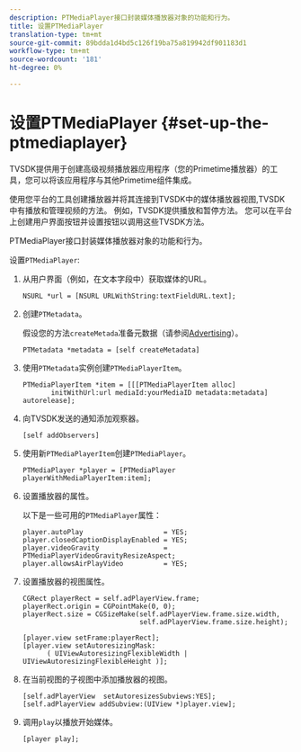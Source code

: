 ```yaml
---
description: PTMediaPlayer接口封装媒体播放器对象的功能和行为。
title: 设置PTMediaPlayer
translation-type: tm+mt
source-git-commit: 89bdda1d4bd5c126f19ba75a819942df901183d1
workflow-type: tm+mt
source-wordcount: '181'
ht-degree: 0%

---
```



# 设置PTMediaPlayer {#set-up-the-ptmediaplayer}

TVSDK提供用于创建高级视频播放器应用程序（您的Primetime播放器）的工具，您可以将该应用程序与其他Primetime组件集成。

使用您平台的工具创建播放器并将其连接到TVSDK中的媒体播放器视图,TVSDK中有播放和管理视频的方法。 例如，TVSDK提供播放和暂停方法。 您可以在平台上创建用户界面按钮并设置按钮以调用这些TVSDK方法。

PTMediaPlayer接口封装媒体播放器对象的功能和行为。

设置`PTMediaPlayer`:

1. 从用户界面（例如，在文本字段中）获取媒体的URL。

   ```
   NSURL *url = [NSURL URLWithString:textFieldURL.text];
   ```

1. 创建`PTMetadata`。

   假设您的方法`createMetada`准备元数据（请参阅[Advertising](../ad-insertion/r-psdk-ios-1.4-advertising-requirements.md)）。

   ```
   PTMetadata *metadata = [self createMetadata]
   ```

1. 使用`PTMetadata`实例创建`PTMediaPlayerItem`。

   ```
   PTMediaPlayerItem *item = [[[PTMediaPlayerItem alloc] 
          initWithUrl:url mediaId:yourMediaID metadata:metadata] autorelease];
   ```

1. 向TVSDK发送的通知添加观察器。

   ```
   [self addObservers]
   ```

1. 使用新`PTMediaPlayerItem`创建`PTMediaPlayer`。

   ```
   PTMediaPlayer *player = [PTMediaPlayer playerWithMediaPlayerItem:item];
   ```

1. 设置播放器的属性。

   以下是一些可用的`PTMediaPlayer`属性：

   ```
   player.autoPlay                    = YES;  
   player.closedCaptionDisplayEnabled = YES; 
   player.videoGravity                = PTMediaPlayerVideoGravityResizeAspect;  
   player.allowsAirPlayVideo          = YES;
   ```

1. 设置播放器的视图属性。

   ```
   CGRect playerRect = self.adPlayerView.frame;  
   playerRect.origin = CGPointMake(0, 0); 
   playerRect.size = CGSizeMake(self.adPlayerView.frame.size.width,  
                                self.adPlayerView.frame.size.height); 
   
   [player.view setFrame:playerRect]; 
   [player.view setAutoresizingMask:  
         ( UIViewAutoresizingFlexibleWidth | UIViewAutoresizingFlexibleHeight )];
   ```

1. 在当前视图的子视图中添加播放器的视图。

   ```
   [self.adPlayerView  setAutoresizesSubviews:YES];  
   [self.adPlayerView addSubview:(UIView *)player.view];
   ```

1. 调用`play`以播放开始媒体。

   ```
   [player play];
   ```

